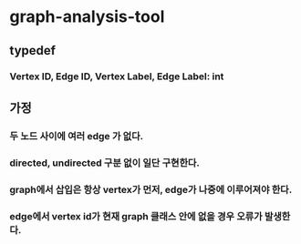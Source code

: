 # graph-analysis-tool
## typedef
### Vertex ID, Edge ID, Vertex Label, Edge Label: int
## 가정
### 두 노드 사이에 여러 edge 가 없다.
### directed, undirected 구분 없이 일단 구현한다.
### graph에서 삽입은 항상 vertex가 먼저, edge가 나중에 이루어져야 한다.
### edge에서 vertex id가 현재 graph 클래스 안에 없을 경우 오류가 발생한다.